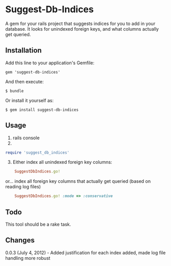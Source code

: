 # Suggest-Db-Indices

A gem for your rails project that suggests indices for you to add in your database. It looks for unindexed foreign keys, and what columns actually get queried.

## Installation

Add this line to your application's Gemfile:

    gem 'suggest-db-indices'

And then execute:

    $ bundle

Or install it yourself as:

    $ gem install suggest-db-indices

## Usage

1. rails console
2. 

```ruby 
require 'suggest_db_indices' 
```
3. Either index all unindexed foreign key columns:

```ruby
    SuggestDbIndices.go! 
```

or... index all foreign key columns that actually get queried (based on reading log files) 

```ruby
    SuggestDbIndices.go! :mode => :conservative 
```    
## Todo
This tool should be a rake task.

## Changes
0.0.3 (July 4, 2012) - Added justification for each index added, made log file handling more robust